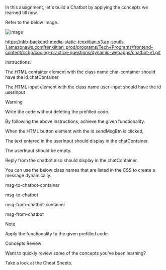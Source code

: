 In this assignment, let's build a Chatbot by applying the concepts we learned till now.

Refer to the below image.

![image](https://github.com/bukka5sandhya/Chat-Bot-javascript/assets/133884532/c67f8ab4-ca66-4e91-86ec-73826c0890b3)

https://nkb-backend-media-static-tenxiitian.s3.ap-south-1.amazonaws.com/tenxiitian_prod/programs/Tech+Programs/frontend-content/ccbp/coding-practice-questions/dynamic-webapps/chatbot-v1.gif

Instructions:

The HTML container element with the class name chat-container should have the id chatContainer

The HTML input element with the class name user-input should have the id userInput

Warning

Write the code without deleting the prefilled code.

By following the above instructions, achieve the given functionality.

When the HTML button element with the id sendMsgBtn is clicked,

The text entered in the userInput should display in the chatContainer.

The userInput should be empty.

Reply from the chatbot also should display in the chatContainer.

You can use the below class names that are listed in the CSS to create a message dynamically.

msg-to-chatbot-container

msg-to-chatbot

msg-from-chatbot-container

msg-from-chatbot

Note

Apply the functionality to the given prefilled code.

Concepts Review

Want to quickly review some of the concepts you’ve been learning?


Take a look at the Cheat Sheets.

